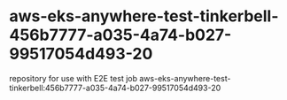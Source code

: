 # aws-eks-anywhere-test-tinkerbell-456b7777-a035-4a74-b027-99517054d493-20
repository for use with E2E test job aws-eks-anywhere-test-tinkerbell:456b7777-a035-4a74-b027-99517054d493-20
